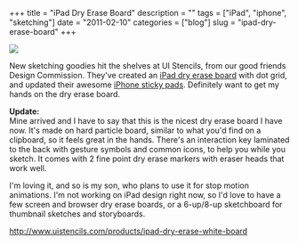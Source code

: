 +++
title = "iPad Dry Erase Board"
description = ""
tags = ["iPad", "iphone", "sketching"]
date = "2011-02-10"
categories = ["blog"]
slug = "ipad-dry-erase-board"
+++



  <div class="notebook-screenshot"><a href="http://www.uistencils.com/products/ipad-dry-erase-white-board"><img src="/media/bluga/wt4d545565aa430_large.jpg"/></a></div><p>New sketching goodies hit the shelves at UI Stencils, from our good friends Design Commission. They've created an <a href="http://www.uistencils.com/products/ipad-dry-erase-white-board">iPad dry erase board</a> with dot grid, and updated their awesome <a href="http://www.uistencils.com/products/iphone-sticky-pad">iPhone sticky pads</a>. Definitely want to get my hands on the dry erase board.</p>

<p><strong>Update: </strong><br />
Mine arrived and I have to say that this is the nicest dry erase board I have now. It's made on hard particle board, similar to what you'd find on a clipboard, so it feels great in the hands. There's an interaction key laminated to the back with gesture symbols and common icons, to help you while you sketch. It comes with 2 fine point dry erase markers with eraser heads that work well.</p>

<p>I'm loving it, and so is my son, who plans to use it for stop motion animations. I'm not working on iPad design right now, so I'd love to have a few screen and browser dry erase boards, or a 6-up/8-up sketchboard for thumbnail sketches and storyboards.</p>

    
  <a href="http://www.uistencils.com/products/ipad-dry-erase-white-board">http://www.uistencils.com/products/ipad-dry-erase-white-board</a>
